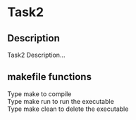 # Task2

## Description
Task2 Description...

## makefile functions
Type make to compile <br />
Type make run to run the executable <br />
Type make clean to delete the executable <br />
